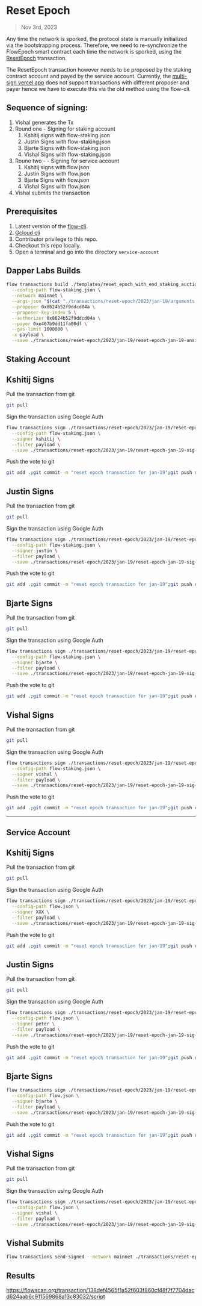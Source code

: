 # Reset Epoch

> Nov 3rd, 2023

Any time the network is sporked, the protocol state is manually initialized via the bootstrapping process.
Therefore, we need to re-synchronize the FlowEpoch smart contract each time the network is sporked, using the [ResetEpoch](../../../../templates/reset_epoch_with_end_staking_auction.cdc) transaction.

The ResetEpoch transaction however needs to be proposed by the staking contract account and payed by the service account.
Currently, the [multi-sign vercel app](https://flow-multisig-git-service-account-onflow.vercel.app/mainnet) does not support transactions with different proposer and payer hence we have to execute this via the old method using the flow-cli.

## Sequence of signing: 
1. Vishal generates the Tx
2. Round one - Signing for staking account
   1. Kshitij signs with flow-staking.json
   2. Justin Signs with flow-staking.json
   3. Bjarte Signs with flow-staking.json
   4. Vishal Signs with flow-staking.json
3. Roune two - - Signing for service account
   1. Kshitij signs with flow.json
   2. Justin Signs with flow.json
   3. Bjarte Signs with flow.json
   4. Vishal Signs with flow.json
4. Vishal submits the transaction

## Prerequisites
1. Latest version of the [flow-cli](https://developers.flow.com/tools/flow-cli).
2. [Gcloud cli](https://cloud.google.com/sdk/docs/install)
3. Contributor privilege to this repo.
4. Checkout this repo locally.
5. Open a terminal and go into the directory `service-account`

## Dapper Labs Builds

```sh
flow transactions build ./templates/reset_epoch_with_end_staking_auction.cdc \
  --config-path flow-staking.json \
  --network mainnet \
  --args-json "$(cat "./transactions/reset-epoch/2023/jan-19/arguments.json")" \
  --proposer 0x8624b52f9ddcd04a \
  --proposer-key-index 5 \
  --authorizer 0x8624b52f9ddcd04a \
  --payer 0xe467b9dd11fa00df \
  --gas-limit 1000000 \
  -x payload \
  --save ./transactions/reset-epoch/2023/jan-19/reset-epoch-jan-19-unsigned.rlp
```

## Staking Account

## Kshitij Signs

Pull the transaction from git
```sh
git pull
```

Sign the transaction using Google Auth
```sh
flow transactions sign ./transactions/reset-epoch/2023/jan-19/reset-epoch-jan-19-unsigned.rlp \
  --config-path flow-staking.json \
  --signer kshitij \
  --filter payload \
  --save ./transactions/reset-epoch/2023/jan-19/reset-epoch-jan-19-sig-1.rlp
```

Push the vote to git
```sh
git add .;git commit -m "reset epoch transaction for jan-19";git push origin main
```

## Justin Signs

Pull the transaction from git
```sh
git pull
```

Sign the transaction using Google Auth
```sh
flow transactions sign ./transactions/reset-epoch/2023/jan-19/reset-epoch-jan-19-sig-1.rlp \
  --config-path flow-staking.json \
  --signer justin \
  --filter payload \
  --save ./transactions/reset-epoch/2023/jan-19/reset-epoch-jan-19-sig-2.rlp
```

Push the vote to git
```sh
git add .;git commit -m "reset epoch transaction for jan-19";git push origin main
```

## Bjarte Signs

Pull the transaction from git
```sh
git pull
```

Sign the transaction using Google Auth
```sh
flow transactions sign ./transactions/reset-epoch/2023/jan-19/reset-epoch-jan-19-sig-2.rlp \
  --config-path flow-staking.json \
  --signer bjarte \
  --filter payload \
  --save ./transactions/reset-epoch/2023/jan-19/reset-epoch-jan-19-sig-3.rlp
```

Push the vote to git
```sh
git add .;git commit -m "reset epoch transaction for jan-19";git push origin main
```

## Vishal Signs

Pull the transaction from git
```sh
git pull
```

Sign the transaction using Google Auth
```sh
flow transactions sign ./transactions/reset-epoch/2023/jan-19/reset-epoch-jan-19-sig-3.rlp \
  --config-path flow-staking.json \
  --signer vishal \
  --filter payload \
  --save ./transactions/reset-epoch/2023/jan-19/reset-epoch-jan-19-sig-4.rlp
```

Push the vote to git
```sh
git add .;git commit -m "reset epoch transaction for jan-19";git push origin main
```

---

## Service Account
## Kshitij Signs

Pull the transaction from git
```sh
git pull
```

Sign the transaction using Google Auth
```sh
flow transactions sign ./transactions/reset-epoch/2023/jan-19/reset-epoch-jan-19-sig-4.rlp \
  --config-path flow.json \
  --signer XXX \
  --filter payload \
  --save ./transactions/reset-epoch/2023/jan-19/reset-epoch-jan-19-sig-5.rlp
```

Push the vote to git
```sh
git add .;git commit -m "reset epoch transaction for jan-19";git push origin main
```

## Justin Signs

Pull the transaction from git
```sh
git pull
```

Sign the transaction using Google Auth
```sh
flow transactions sign ./transactions/reset-epoch/2023/jan-19/reset-epoch-jan-19-sig-5.rlp \
  --config-path flow.json \
  --signer peter \
  --filter payload \
  --save ./transactions/reset-epoch/2023/jan-19/reset-epoch-jan-19-sig-6.rlp
```


Push the vote to git
```sh
git add .;git commit -m "reset epoch transaction for jan-19";git push origin main
```

## Bjarte Signs

```sh
flow transactions sign ./transactions/reset-epoch/2023/jan-19/reset-epoch-jan-19-sig-6.rlp \
  --config-path flow.json \
  --signer bjarte \
  --filter payload \
  --save ./transactions/reset-epoch/2023/jan-19/reset-epoch-jan-19-sig-7.rlp
```

Push the vote to git
```sh
git add .;git commit -m "reset epoch transaction for jan-19";git push origin main
```

## Vishal Signs

Pull the transaction from git
```sh
git pull
```

Sign the transaction using Google Auth
```sh
flow transactions sign ./transactions/reset-epoch/2023/jan-19/reset-epoch-jan-19-sig-7.rlp \
  --config-path flow.json \
  --signer vishal \
  --filter payload \
  --save ./transactions/reset-epoch/2023/jan-19/reset-epoch-jan-19-sig-complete.rlp
```

## Vishal Submits

```sh
flow transactions send-signed --network mainnet ./transactions/reset-epoch/2023/jan-19/reset-epoch-jan-19-sig-complete.rlp
```

## Results

https://flowscan.org/transaction/138def4565f1a52f603f860cf48f7f7704dacd624aab6c911569868a13c83032/script
